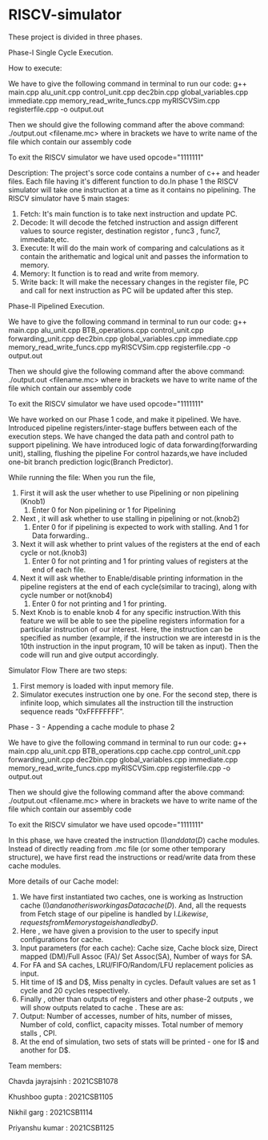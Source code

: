 # RISCV-simulator
 These project is divided in three phases.



 Phase-I   Single Cycle Execution.


 How to execute:


 We have to give the following command in terminal to run our code: 
 g++ main.cpp alu_unit.cpp control_unit.cpp dec2bin.cpp global_variables.cpp immediate.cpp memory_read_write_funcs.cpp myRISCVSim.cpp registerfile.cpp -o output.out


 Then we should give the following command after the above command:
 ./output.out <filename.mc>
 where in brackets we have to write name of the file which contain our assembly code


 To exit the RISCV simulator we have used opcode="1111111"


 Description:
 The project's sorce code contains a number of c++ and header files. Each file having it's different function to do.In phase 1 the RISCV simulator will take one instruction at a time as it contains no pipelining.
 The RISCV simulator have 5 main stages:
 1. Fetch: It's main function is to take next instruction and update PC.
 2. Decode: It will decode the fetched instruction and assign different values to source register, destination registor , func3 , func7, immediate,etc.
 3. Execute: It will do the main work of comparing and calculations as it contain the arithematic and logical unit and passes the information to memory.
 4. Memory: It function is to read and write from memory.
 5. Write back: It will make the necessary changes in the register file, PC and call for next instruction as PC will be updated after this step.




 Phase-II  Pipelined Execution.



We have to give the following command in terminal to run our code: 
 g++ main.cpp alu_unit.cpp BTB_operations.cpp  control_unit.cpp forwarding_unit.cpp dec2bin.cpp global_variables.cpp immediate.cpp memory_read_write_funcs.cpp myRISCVSim.cpp registerfile.cpp -o output.out

 Then we should give the following command after the above command:
 ./output.out <filename.mc>
 where in brackets we have to write name of the file which contain our assembly code


 To exit the RISCV simulator we have used opcode="1111111"


 We have worked on our  Phase 1 code, and make it pipelined.
We have. Introduced pipeline registers/inter-stage buffers between each of the execution steps.
We have  changed the data path and control path to support pipelining.
 We have introduced logic of data forwarding(forwarding unit), stalling, flushing the pipeline 
For control hazards,we have  included one-bit branch prediction logic(Branch Predictor).


While running the file:
When you run the file,
1. First it will ask the user whether to use Pipelining or non pipelining (Knob1)
   1. Enter 0 for Non pipelining or 1 for Pipelining
2. Next , it will ask whether to use stalling in pipelining or not.(knob2)
   1. Enter 0 for if pipelining is expected to work with stalling. And 1 for Data forwarding..
3. Next it will ask whether to print values of the registers at the end of each cycle or not.(knob3)
   1. Enter 0 for not printing and 1 for printing values of registers at the end of each file.
4. Next it will ask whether to Enable/disable printing information in the pipeline registers at the end of each cycle(similar to tracing), along with cycle number or not(knob4)
   1. Enter 0 for not printing and 1 for printing.
5. Next Knob is to enable knob 4 for any specific instruction.With this feature we will be able to see the pipeline registers information for a particular instruction of our interest. Here, the instruction can be specified as number (example, if the instruction we are interestd in is the 10th instruction in the input program, 10 will be taken as input).
Then the code will run and give output accordingly.


Simulator Flow
There are two steps:
1. First memory is loaded with input memory file.
2. Simulator executes instruction one by one.
For the second step, there is infinite loop, which simulates all the instruction till the instruction sequence reads “0xFFFFFFFF”.



Phase - 3 - Appending a cache module to phase 2 


We have to give the following command in terminal to run our code: 
 g++ main.cpp alu_unit.cpp BTB_operations.cpp cache.cpp  control_unit.cpp forwarding_unit.cpp dec2bin.cpp global_variables.cpp immediate.cpp memory_read_write_funcs.cpp myRISCVSim.cpp registerfile.cpp -o output.out


 Then we should give the following command after the above command:
 ./output.out <filename.mc>
 where in brackets we have to write name of the file which contain our assembly code


 To exit the RISCV simulator we have used opcode="1111111"

In this phase, we have  created the instruction (I$) and data (D$) cache modules. Instead of directly reading from .mc file (or some other temporary structure), we have first read the instructions or  read/write data from these cache modules. 

More details of our Cache model: 
1. We have first instantiated two caches, one is working as Instruction cache (I$) and another is working as Data cache (D$). And, all the requests from Fetch stage of our pipeline is handled by I$. Like wise, requests from Memory stage is handled by D$. 
2. Here , we have given a provision to the user to specify input configurations for cache. 
3. Input parameters (for each cache): Cache size, Cache block size, Direct mapped (DM)/Full Assoc (FA)/ Set Assoc(SA), Number of ways for SA. 
4. For FA and SA caches, LRU/FIFO/Random/LFU replacement policies as input. 
5. Hit time of I$ and D$, Miss penalty in cycles. Default values are set as 1 cycle and 20 cycles respectively. 
6. Finally , other than outputs of registers and other phase-2 outputs , we will show outputs related to cache . These are as:
7. Output: Number of accesses, number of hits, number of misses, Number of cold, conflict, capacity misses. Total number of memory stalls , CPI. 
8. At the end of simulation, two sets of stats will be printed - one for I$ and another for D$. 



Team members:


 Chavda jayrajsinh : 2021CSB1078


 Khushboo gupta : 2021CSB1105


 Nikhil garg : 2021CSB1114


 Priyanshu kumar : 2021CSB1125









































 

